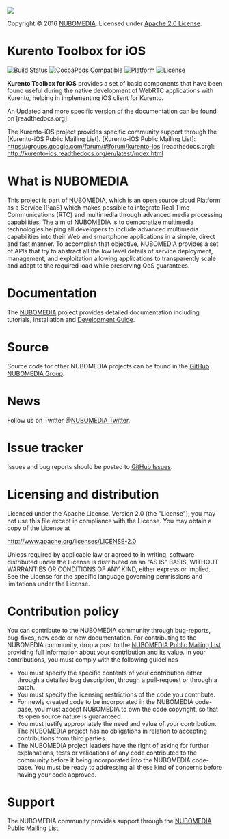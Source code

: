 [![][NUBOMEDIA Logo]][NUBOMEDIA]

Copyright © 2016 [NUBOMEDIA]. Licensed under [Apache 2.0 License].

# Kurento Toolbox for iOS
[![Build Status](https://travis-ci.org/nubomediaTI/Kurento-iOS.svg?branch=master)](https://travis-ci.org/nubomediaTI/Kurento-iOS)
[![CocoaPods Compatible](https://img.shields.io/cocoapods/v/KurentoToolbox.svg)](https://img.shields.io/cocoapods/v/KurentoToolbox.svg)
[![Platform](https://img.shields.io/cocoapods/p/KurentoToolbox.svg?style=flat)](http://cocoadocs.org/docsets/KurentoToolbox)
[![License](https://img.shields.io/cocoapods/l/KurentoToolbox.svg)](https://img.shields.io/cocoapods/l/KurentoToolbox.svg)

**Kurento Toolbox for iOS** provides a set of basic components that have been found useful during the native development of WebRTC applications with Kurento, helping in implementing iOS client for Kurento. 

An Updated and more specific version of the documentation can be found on [readthedocs.org].

The Kurento-iOS project provides specific community support through the [Kurento-iOS Public Mailing List].
[Kurento-iOS Public Mailing List]: https://groups.google.com/forum/#!forum/kurento-ios
[readthedocs.org]: http://kurento-ios.readthedocs.org/en/latest/index.html


# What is NUBOMEDIA

This project is part of [NUBOMEDIA], which is an open source cloud Platform as a
Service (PaaS) which makes possible to integrate Real Time Communications (RTC)
and multimedia through advanced media processing capabilities. The aim of
NUBOMEDIA is to democratize multimedia technologies helping all developers to
include advanced multimedia capabilities into their Web and smartphone
applications in a simple, direct and fast manner. To accomplish that objective,
NUBOMEDIA provides a set of APIs that try to abstract all the low level details
of service deployment, management, and exploitation allowing applications to
transparently scale and adapt to the required load while preserving QoS
guarantees.

# Documentation

The [NUBOMEDIA] project provides detailed documentation including tutorials,
installation and [Development Guide].

# Source

Source code for other NUBOMEDIA projects can be found in the [GitHub NUBOMEDIA
Group].

# News


Follow us on Twitter @[NUBOMEDIA Twitter].

# Issue tracker

Issues and bug reports should be posted to [GitHub Issues].

# Licensing and distribution

Licensed under the Apache License, Version 2.0 (the "License"); you may not use
this file except in compliance with the License. You may obtain a copy of the
License at

http://www.apache.org/licenses/LICENSE-2.0

Unless required by applicable law or agreed to in writing, software distributed
under the License is distributed on an "AS IS" BASIS, WITHOUT WARRANTIES OR
CONDITIONS OF ANY KIND, either express or implied. See the License for the
specific language governing permissions and limitations under the License.

# Contribution policy

You can contribute to the NUBOMEDIA community through bug-reports, bug-fixes,
new code or new documentation. For contributing to the NUBOMEDIA community,
drop a post to the [NUBOMEDIA Public Mailing List] providing full information
about your contribution and its value. In your contributions, you must comply
with the following guidelines

* You must specify the specific contents of your contribution either through a
  detailed bug description, through a pull-request or through a patch.
* You must specify the licensing restrictions of the code you contribute.
* For newly created code to be incorporated in the NUBOMEDIA code-base, you
  must accept NUBOMEDIA to own the code copyright, so that its open source
  nature is guaranteed.
* You must justify appropriately the need and value of your contribution. The
  NUBOMEDIA project has no obligations in relation to accepting contributions
  from third parties.
* The NUBOMEDIA project leaders have the right of asking for further
  explanations, tests or validations of any code contributed to the community
  before it being incorporated into the NUBOMEDIA code-base. You must be ready
  to addressing all these kind of concerns before having your code approved.

# Support

The NUBOMEDIA community provides support through the [NUBOMEDIA Public Mailing List].

[Apache 2.0 License]: https://www.apache.org/licenses/LICENSE-2.0.txt
[Development Guide]: http://nubomedia.readthedocs.org/
[GitHub Issues]: https://github.com/nubomedia/bugtracker/issues
[GitHub NUBOMEDIA Group]: https://github.com/nubomedia
[NUBOMEDIA Logo]: http://www.nubomedia.eu/sites/default/files/nubomedia_logo-small.png
[NUBOMEDIA Twitter]: https://twitter.com/nubomedia
[NUBOMEDIA Public Mailing list]: https://groups.google.com/forum/#!forum/nubomedia-dev
[NUBOMEDIA]: http://www.nubomedia.eu


